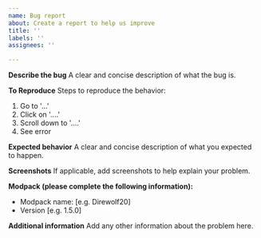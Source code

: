```yaml
---
name: Bug report
about: Create a report to help us improve
title: ''
labels: ''
assignees: ''

---
```


**Describe the bug**
A clear and concise description of what the bug is.

**To Reproduce**
Steps to reproduce the behavior:
1. Go to '...'
2. Click on '....'
3. Scroll down to '....'
4. See error

**Expected behavior**
A clear and concise description of what you expected to happen.

**Screenshots**
If applicable, add screenshots to help explain your problem.

**Modpack (please complete the following information):**
 - Modpack name: [e.g. Direwolf20]
 - Version [e.g. 1.5.0]

**Additional information**
Add any other information about the problem here.
